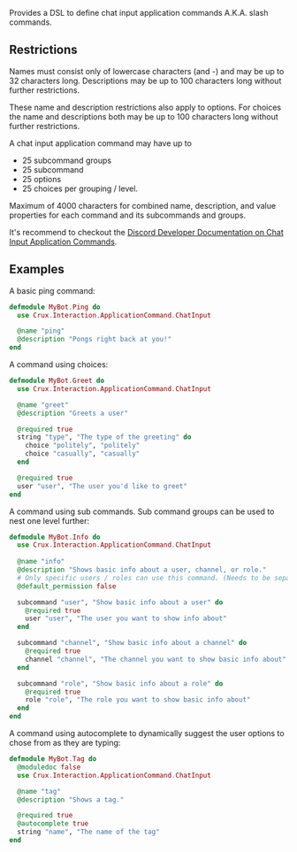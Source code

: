 Provides a DSL to define chat input application commands A.K.A. slash commands.

## Restrictions

Names must consist only of lowercase characters (and -) and may be up to 32 characters long.
Descriptions may be up to 100 characters long without further restrictions.

These name and description restrictions also apply to options.
For choices the name and descriptions both may be up to 100 characters long without further restrictions.

A chat input application command may have up to
- 25 subcommand groups
- 25 subcommand
- 25 options
- 25 choices
per grouping / level.

Maximum of 4000 characters for combined name, description, and value properties for each command and its subcommands and groups.


It's recommend to checkout the [Discord Developer Documentation on Chat Input Application Commands](https://discord.com/developers/docs/interactions/application-commands#slash-commands).


## Examples

A basic ping command:
```elixir
defmodule MyBot.Ping do
  use Crux.Interaction.ApplicationCommand.ChatInput

  @name "ping"
  @description "Pongs right back at you!"
end
```

A command using choices:
```elixir
defmodule MyBot.Greet do
  use Crux.Interaction.ApplicationCommand.ChatInput

  @name "greet"
  @description "Greets a user"

  @required true
  string "type", "The type of the greeting" do
    choice "politely", "politely"
    choice "casually", "casually"
  end

  @required true
  user "user", "The user you'd like to greet"
end
```

A command using sub commands.
Sub command groups can be used to nest one level further:
```elixir
defmodule MyBot.Info do
  use Crux.Interaction.ApplicationCommand.ChatInput
  
  @name "info"
  @description "Shows basic info about a user, channel, or role."
  # Only specific users / roles can use this command. (Needs to be separately specified per guild)
  @default_permission false

  subcommand "user", "Show basic info about a user" do
    @required true
    user "user", "The user you want to show info about"
  end

  subcommand "channel", "Show basic info about a channel" do
    @required true
    channel "channel", "The channel you want to show basic info about"
  end

  subcommand "role", "Show basic info about a role" do
    @required true
    role "role", "The role you want to show basic info about"
  end
end
```

A command using autocomplete to dynamically suggest the user options to chose from as they are typing:
```elixir
defmodule MyBot.Tag do
  @moduledoc false
  use Crux.Interaction.ApplicationCommand.ChatInput

  @name "tag"
  @description "Shows a tag."

  @required true
  @autocomplete true
  string "name", "The name of the tag"
end
```